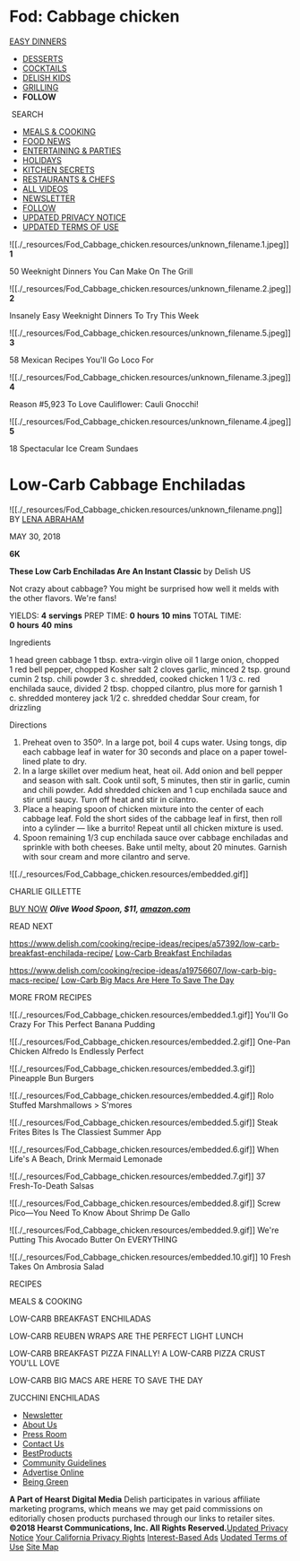 # Fod: Cabbage chicken

[EASY DINNERS](https://www.delish.com/weeknight-dinners/)
	
* [DESSERTS](https://www.delish.com/content/dessert-recipes/)
* [COCKTAILS](https://www.delish.com/best-cocktail-recipes/)
* [DELISH KIDS](https://www.delish.com/easy-kid-recipes/)
* [GRILLING](https://www.delish.com/bbq-recipes/)
* **FOLLOW**

 SEARCH

* [MEALS & COOKING](https://www.delish.com/cooking/)
* [FOOD NEWS](https://www.delish.com/food/)
* [ENTERTAINING & PARTIES](https://www.delish.com/entertaining/)
* [HOLIDAYS](https://www.delish.com/entertaining/)
* [KITCHEN SECRETS](https://www.delish.com/entertaining/)
* [RESTAURANTS & CHEFS](https://www.delish.com/restaurants/)
* [ALL VIDEOS](https://www.delish.com/contenttype/videos/)
* [NEWSLETTER](https://preferences.hearstmags.com/brands/DEL/subscribe.aspx?authId=2A4EF382-C9E0-4874-9E59-E6C0897D0C18&maj=WNL&min=UNDEF)
* [FOLLOW](https://www.delish.com/videos/)
* [UPDATED PRIVACY NOTICE](http://www.hearst.com/newsroom/us-magazines-privacy-notice)
* [UPDATED TERMS OF USE](http://www.hearst.com/newsroom/us-magazines-terms-of-use)

![[./_resources/Fod_Cabbage_chicken.resources/unknown_filename.1.jpeg]]
**1**

50 Weeknight Dinners You Can Make On The Grill

![[./_resources/Fod_Cabbage_chicken.resources/unknown_filename.2.jpeg]]
**2**

Insanely Easy Weeknight Dinners To Try This Week

![[./_resources/Fod_Cabbage_chicken.resources/unknown_filename.5.jpeg]]
**3**

58 Mexican Recipes You'll Go Loco For

![[./_resources/Fod_Cabbage_chicken.resources/unknown_filename.3.jpeg]]
**4**

Reason #5,923 To Love Cauliflower: Cauli Gnocchi!

![[./_resources/Fod_Cabbage_chicken.resources/unknown_filename.4.jpeg]]
**5**

18 Spectacular Ice Cream Sundaes

# Low-Carb Cabbage Enchiladas

![[./_resources/Fod_Cabbage_chicken.resources/unknown_filename.png]]
BY [LENA ABRAHAM](https://www.delish.com/author/17077/lena-abraham/)

MAY 30, 2018

**6K**

**These Low Carb Enchiladas Are An Instant Classic**
by Delish US

Not crazy about cabbage? You might be surprised how well it melds with the other flavors. We're fans!

YIELDS:
**4** **servings**
PREP TIME:
**0** **hours** **10** **mins**
TOTAL TIME:
**0** **hours** **40** **mins**

Ingredients

1 head green cabbage
1 tbsp. extra-virgin olive oil
1 large onion, chopped
1 red bell pepper, chopped
Kosher salt
2 cloves garlic, minced
2 tsp. ground cumin
2 tsp. chili powder
3 c. shredded, cooked chicken
1 1/3 c. red enchilada sauce, divided
2 tbsp. chopped cilantro, plus more for garnish
1 c. shredded monterey jack
1/2 c. shredded cheddar
Sour cream, for drizzling

Directions

1. Preheat oven to 350º. In a large pot, boil 4 cups water. Using tongs, dip each cabbage leaf in water for 30 seconds and place on a paper towel-lined plate to dry.
2. In a large skillet over medium heat, heat oil. Add onion and bell pepper and season with salt. Cook until soft, 5 minutes, then stir in garlic, cumin and chili powder. Add shredded chicken and 1 cup enchilada sauce and stir until saucy. Turn off heat and stir in cilantro.
3. Place a heaping spoon of chicken mixture into the center of each cabbage leaf. Fold the short sides of the cabbage leaf in first, then roll into a cylinder — like a burrito! Repeat until all chicken mixture is used.
4. Spoon remaining 1/3 cup enchilada sauce over cabbage enchiladas and sprinkle with both cheeses. Bake until melty, about 20 minutes. Garnish with sour cream and more cilantro and serve.

![[./_resources/Fod_Cabbage_chicken.resources/embedded.gif]]

CHARLIE GILLETTE

[BUY NOW](https://www.amazon.com/Eddingtons-Italian-Olive-Spoon-12-Inch/dp/B001APLJYK?tag=delish_auto-append-20&ascsubtag=[artid|1782.r.20958094[src|[ch|) _**Olive Wood Spoon, $11, [amazon.com](http://amazon.com/)**_

READ NEXT

<https://www.delish.com/cooking/recipe-ideas/recipes/a57392/low-carb-breakfast-enchilada-recipe/>
[Low-Carb Breakfast Enchiladas](https://www.delish.com/cooking/recipe-ideas/recipes/a57392/low-carb-breakfast-enchilada-recipe/)

<https://www.delish.com/cooking/recipe-ideas/a19756607/low-carb-big-macs-recipe/>
[Low-Carb Big Macs Are Here To Save The Day](https://www.delish.com/cooking/recipe-ideas/a19756607/low-carb-big-macs-recipe/)

MORE FROM
RECIPES

![[./_resources/Fod_Cabbage_chicken.resources/embedded.1.gif]]
You'll Go Crazy For This Perfect Banana Pudding

![[./_resources/Fod_Cabbage_chicken.resources/embedded.2.gif]]
One-Pan Chicken Alfredo Is Endlessly Perfect

![[./_resources/Fod_Cabbage_chicken.resources/embedded.3.gif]]
Pineapple Bun Burgers

![[./_resources/Fod_Cabbage_chicken.resources/embedded.4.gif]]
Rolo Stuffed Marshmallows > S'mores

![[./_resources/Fod_Cabbage_chicken.resources/embedded.5.gif]]
Steak Frites Bites Is The Classiest Summer App

![[./_resources/Fod_Cabbage_chicken.resources/embedded.6.gif]]
When Life's A Beach, Drink Mermaid Lemonade

![[./_resources/Fod_Cabbage_chicken.resources/embedded.7.gif]]
37 Fresh-To-Death Salsas

![[./_resources/Fod_Cabbage_chicken.resources/embedded.8.gif]]
Screw Pico—You Need To Know About Shrimp De Gallo

![[./_resources/Fod_Cabbage_chicken.resources/embedded.9.gif]]
We're Putting This Avocado Butter On EVERYTHING

![[./_resources/Fod_Cabbage_chicken.resources/embedded.10.gif]]
10 Fresh Takes On Ambrosia Salad

RECIPES

MEALS & COOKING

LOW-CARB BREAKFAST ENCHILADAS

LOW-CARB REUBEN WRAPS ARE THE PERFECT LIGHT LUNCH

LOW-CARB BREAKFAST PIZZA
FINALLY! A LOW-CARB PIZZA CRUST YOU'LL LOVE

LOW-CARB BIG MACS ARE HERE TO SAVE THE DAY

ZUCCHINI ENCHILADAS

* [Newsletter](https://preferences.hearstmags.com/brands/DEL/subscribe.aspx?authId=2A4EF382-C9E0-4874-9E59-E6C0897D0C18&maj=WNL&min=UNDEF)
* [About Us](https://www.delish.com/food/a42824/about-team-delish/)
* [Press Room](http://www.hearst.com/press-room/)
* [Contact Us](https://www.delish.com/about/a41644/contact-us/)
* [BestProducts](https://www.bestproducts.com/)
* [Community Guidelines](https://www.delish.com/about/a41645/community-guidelines/)
* [Advertise Online](https://www.delish.com/about/a41646/advertise-online/)
* [Being Green](http://www.hearst.com/beinggreen/)

**A Part of Hearst Digital Media**
Delish participates in various affiliate marketing programs, which means we may get paid commissions on editorially chosen products purchased through our links to retailer sites.
**©2018 Hearst Communications, Inc. All Rights Reserved.**[Updated Privacy Notice](http://www.hearst.com/newsroom/us-magazines-privacy-notice) [Your California Privacy Rights](https://www.hearst.com/newsroom/us-magazines-privacy-notice#_ADDITIONAL_INFO) [Interest-Based Ads](https://www.hearst.com/newsroom/us-magazines-privacy-notice#_INTEREST_BASED) [Updated Terms of Use](http://www.hearst.com/newsroom/us-magazines-terms-of-use) [Site Map](https://www.delish.com/sitemap/)
